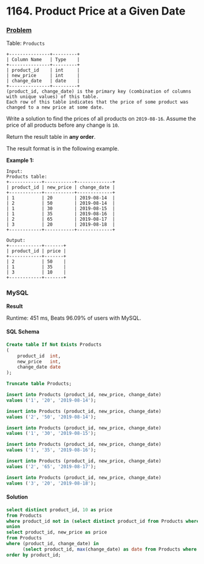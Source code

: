 # 1164. Product Price at a Given Date

### [Problem](https://leetcode.com/problems/product-price-at-a-given-date/description/)

Table: `Products`

```
+---------------+---------+
| Column Name   | Type    |
+---------------+---------+
| product_id    | int     |
| new_price     | int     |
| change_date   | date    |
+---------------+---------+
(product_id, change_date) is the primary key (combination of columns with unique values) of this table.
Each row of this table indicates that the price of some product was changed to a new price at some date.
```

Write a solution to find the prices of all products on `2019-08-16`.
Assume the price of all products before any change is `10`.

Return the result table in **any order**.

The result format is in the following example.

**Example 1:**

```
Input:
Products table:
+------------+-----------+-------------+
| product_id | new_price | change_date |
+------------+-----------+-------------+
| 1          | 20        | 2019-08-14  |
| 2          | 50        | 2019-08-14  |
| 1          | 30        | 2019-08-15  |
| 1          | 35        | 2019-08-16  |
| 2          | 65        | 2019-08-17  |
| 3          | 20        | 2019-08-18  |
+------------+-----------+-------------+

Output:
+------------+-------+
| product_id | price |
+------------+-------+
| 2          | 50    |
| 1          | 35    |
| 3          | 10    |
+------------+-------+
```

### MySQL

**Result**

Runtime: 451 ms, Beats 96.09% of users with MySQL.

#### SQL Schema

```sql
Create table If Not Exists Products
(
    product_id  int,
    new_price   int,
    change_date date
);

Truncate table Products;

insert into Products (product_id, new_price, change_date)
values ('1', '20', '2019-08-14');

insert into Products (product_id, new_price, change_date)
values ('2', '50', '2019-08-14');

insert into Products (product_id, new_price, change_date)
values ('1', '30', '2019-08-15');

insert into Products (product_id, new_price, change_date)
values ('1', '35', '2019-08-16');

insert into Products (product_id, new_price, change_date)
values ('2', '65', '2019-08-17');

insert into Products (product_id, new_price, change_date)
values ('3', '20', '2019-08-18');
```

#### Solution

```sql
select distinct product_id, 10 as price
from Products
where product_id not in (select distinct product_id from Products where change_date <= '2019-08-16')
union
select product_id, new_price as price
from Products
where (product_id, change_date) in
      (select product_id, max(change_date) as date from Products where change_date <= '2019-08-16' group by product_id)
order by product_id;
```
